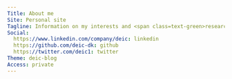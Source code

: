 ```yaml
---
Title: About me
Site: Personal site
Tagline: Information on my interests and <span class=text-green>research</span> activities
Social:
  https://www.linkedin.com/company/deic: linkedin
  https://github.com/deic-dk: github
  https://twitter.com/deic1: twitter
Theme: deic-blog
Access: private
---
```



